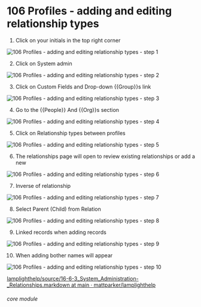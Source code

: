 # 106 Profiles - adding and editing relationship types


1. Click on your initials in the top right corner

![106 Profiles - adding and editing relationship types - step 1](106_Profiles_-_adding_and_editing_relationship_types_im_1.png)

2. Click on System admin

![106 Profiles - adding and editing relationship types - step 2](106_Profiles_-_adding_and_editing_relationship_types_im_2.png)

3. Click on Custom Fields and Drop-down {{Group}}s link

![106 Profiles - adding and editing relationship types - step 3](106_Profiles_-_adding_and_editing_relationship_types_im_3.png)

4. Go to the {{People}} And {{Org}}s section

![106 Profiles - adding and editing relationship types - step 4](106_Profiles_-_adding_and_editing_relationship_types_im_4.png)

5. Click on Relationship types between profiles

![106 Profiles - adding and editing relationship types - step 5](106_Profiles_-_adding_and_editing_relationship_types_im_5.png)

6. The relationships page will open to review existing relationships or add a new

![106 Profiles - adding and editing relationship types - step 6](106_Profiles_-_adding_and_editing_relationship_types_im_6.png)

7. Inverse of relationship

![106 Profiles - adding and editing relationship types - step 7](106_Profiles_-_adding_and_editing_relationship_types_im_7.png)

8. Select Parent (Child) from Relation

![106 Profiles - adding and editing relationship types - step 8](106_Profiles_-_adding_and_editing_relationship_types_im_8.png)

9. Linked records when adding records

![106 Profiles - adding and editing relationship types - step 9](106_Profiles_-_adding_and_editing_relationship_types_im_9.png)

10. When adding bother names will appear

![106 Profiles - adding and editing relationship types - step 10](106_Profiles_-_adding_and_editing_relationship_types_im_10.png)

[lamplighthelp/source/16-6-3_System_Administration-_Relationships.markdown at main · ](https://github.com/mattparker/lamplighthelp/blob/main/source/16-6-3_System_Administration-_Relationships.markdown)[mattparker](https://github.com/mattparker/lamplighthelp/blob/main/source/16-6-3_System_Administration-_Relationships.markdown)[/](https://github.com/mattparker/lamplighthelp/blob/main/source/16-6-3_System_Administration-_Relationships.markdown)[lamplighthelp](https://github.com/mattparker/lamplighthelp/blob/main/source/16-6-3_System_Administration-_Relationships.markdown)


###### core module